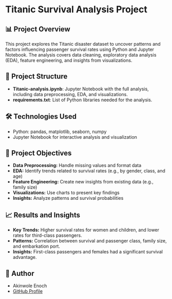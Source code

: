 # Titanic Survival Analysis Project

## 📊 Project Overview
This project explores the Titanic disaster dataset to uncover patterns and factors influencing passenger survival rates using Python and Jupyter Notebook. The analysis covers data cleaning, exploratory data analysis (EDA), feature engineering, and insights from visualizations.

## 📂 Project Structure
- **Titanic-analysis.ipynb**: Jupyter Notebook with the full analysis, including data preprocessing, EDA, and visualizations.
- **requirements.txt**: List of Python libraries needed for the analysis.

## 🛠️ Technologies Used
- Python: pandas, matplotlib, seaborn, numpy
- Jupyter Notebook for interactive analysis and visualization

## 🎯 Project Objectives
- **Data Preprocessing:** Handle missing values and format data
- **EDA:** Identify trends related to survival rates (e.g., by gender, class, and age)
- **Feature Engineering:** Create new insights from existing data (e.g., family size)
- **Visualizations:** Use charts to present key findings
- **Insights:** Analyze patterns and survival probabilities

## 📈 Results and Insights
- **Key Trends:** Higher survival rates for women and children, and lower rates for third-class passengers.
- **Patterns:** Correlation between survival and passenger class, family size, and embarkation port.
- **Insights:** First-class passengers and females had a significant survival advantage.

## 📝 Author
- Akinwole Enoch
- [GitHub Profile](https://github.com/Tomiwak)

